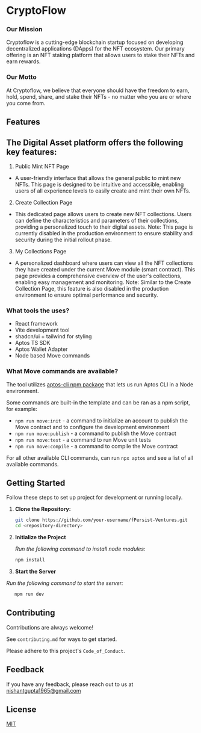 # CryptoFlow

### Our Mission

Cryptoflow is a cutting-edge blockchain startup focused on developing decentralized applications (DApps) for the NFT ecosystem. Our primary offering is an NFT staking platform that allows users to stake their NFTs and earn rewards.

### Our Motto

At Cryptoflow, we believe that everyone should have the freedom to earn, hold, spend, share, and stake their NFTs - no matter who you are or where you come from.

## Features

## The Digital Asset platform offers the following key features:

1. Public Mint NFT Page

- A user-friendly interface that allows the general public to mint new NFTs. This page is designed to be intuitive and accessible, enabling users of all experience levels to easily create and mint their own NFTs.

2. Create Collection Page

- This dedicated page allows users to create new NFT collections. Users can define the characteristics and parameters of their collections, providing a personalized touch to their digital assets. Note: This page is currently disabled in the production environment to ensure stability and security during the initial rollout phase.

3. My Collections Page

- A personalized dashboard where users can view all the NFT collections they have created under the current Move module (smart contract). This page provides a comprehensive overview of the user's collections, enabling easy management and monitoring. Note: Similar to the Create Collection Page, this feature is also disabled in the production environment to ensure optimal performance and security.

### What tools the uses?

- React framework
- Vite development tool
- shadcn/ui + tailwind for styling
- Aptos TS SDK
- Aptos Wallet Adapter
- Node based Move commands

### What Move commands are available?

The tool utilizes [aptos-cli npm package](https://github.com/aptos-labs/aptos-cli) that lets us run Aptos CLI in a Node environment.

Some commands are built-in the template and can be ran as a npm script, for example:

- `npm run move:init` - a command to initialize an account to publish the Move contract and to configure the development environment
- `npm run move:publish` - a command to publish the Move contract
- `npm run move:test` - a command to run Move unit tests
- `npm run move:compile` - a command to compile the Move contract

For all other available CLI commands, can run `npx aptos` and see a list of all available commands.

## Getting Started

Follow these steps to set up project for development or running locally.

1. **Clone the Repository:**

   ```bash
   git clone https://github.com/your-username/fPersist-Ventures.git
   cd <repository-directory>
   ```

2. **Initialize the Project**

   _Run the following command to install node modules:_

   ```bash
   npm install
   ```

3. **Start the Server**

_Run the following command to start the server:_

```bash
   npm run dev
```

## Contributing

Contributions are always welcome!

See `contributing.md` for ways to get started.

Please adhere to this project's `Code_of_Conduct`.

## Feedback

If you have any feedback, please reach out to us at nishantgupta1965@gmail.com

## License

[MIT](https://choosealicense.com/licenses/mit/)
